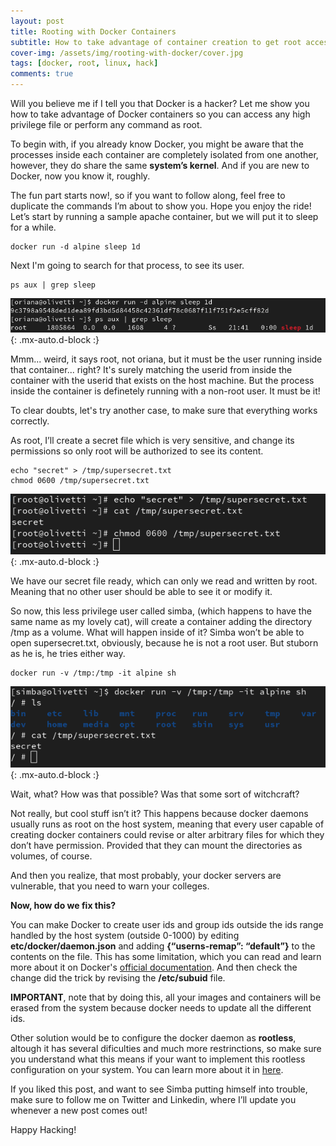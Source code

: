```yaml
---
layout: post
title: Rooting with Docker Containers
subtitle: How to take advantage of container creation to get root access on a host
cover-img: /assets/img/rooting-with-docker/cover.jpg
tags: [docker, root, linux, hack]
comments: true
---
```


Will you believe me if I tell you that Docker is a hacker? 
Let me show you how to take advantage of Docker containers so you can access any high privilege file or perform any command as root. 

To begin with, if you already know Docker, you might be aware that the processes inside each container are completely isolated from one another, however, they do share the same **system’s kernel**. And if you are new to Docker, now you know it, roughly. 

The fun part starts now!, so if you want to follow along, feel free to duplicate the commands I’m about to show you. Hope you enjoy the ride!
Let’s start by running a sample apache container, but we will put it to sleep for a while. 
~~~
docker run -d alpine sleep 1d
~~~
Next I'm going to search for that process, to see its user.
~~~
ps aux | grep sleep
~~~
![Terminal](/assets/img/rooting-with-docker/1.png){: .mx-auto.d-block :}

Mmm... weird, it says root, not oriana, but it must be the user running inside that container... right? 
It's surely matching the userid from inside the container with the userid that exists on the host machine. But the process inside the container is definetely running with a non-root user. It must be it! 

To clear doubts, let's try another case, to make sure that everything works correctly. 

As root, I’ll create a secret file which is very sensitive, and change its permissions so only root will be authorized to see its content. 
~~~
echo "secret" > /tmp/supersecret.txt
chmod 0600 /tmp/supersecret.txt
~~~
![Terminal](/assets/img/rooting-with-docker/2.png){: .mx-auto.d-block :}

We have our secret file ready, which can only we read and written by root. Meaning that no other user should be able to see it or modify it. 

So now, this less privilege user called simba, (which happens to have the same name as my lovely cat), will create a container adding the directory /tmp as a volume. What will happen inside of it? 
Simba won’t be able to open supersecret.txt, obviously, because he is not a root user. But stuborn as he is, he tries either way. 
~~~
docker run -v /tmp:/tmp -it alpine sh
~~~
![Terminal](/assets/img/rooting-with-docker/3.png){: .mx-auto.d-block :}

Wait, what? How was that possible? Was that some sort of witchcraft?

Not really, but cool stuff isn’t it? This happens because docker daemons usually runs as root on the host system, meaning that every user capable of creating docker containers could revise or alter arbitrary files for which they don’t have permission. Provided that they can mount the directories as volumes, of course. 

And then you realize, that most probably, your docker servers are vulnerable, that you need to warn your colleges. 

**Now, how do we fix this?**

You can make Docker to create user ids and group ids outside the ids range handled by the host system (outside 0-1000) by editing **etc/docker/daemon.json** and adding **{“userns-remap”: “default”}** to the contents on the file. This has some limitation, which you can read and learn more about it on Docker's [official documentation](https://docs.docker.com/engine/security/userns-remap/). And then check the change did the trick by revising the **/etc/subuid** file.

**IMPORTANT**, note that by doing this, all your images and containers will be erased from the system because docker needs to update all the different ids. 

Other solution would be to configure the docker daemon as **rootless**, altough it has several dificulties and much more restrinctions, so make sure you understand what this means if your want to implement this rootless configuration on your system. You can learn more about it in [here](https://docs.docker.com/engine/security/rootless/).

If you liked this post, and want to see Simba putting himself into trouble, make sure to follow me on Twitter and Linkedin, where I’ll update you whenever a new post comes out! 

Happy Hacking! 

